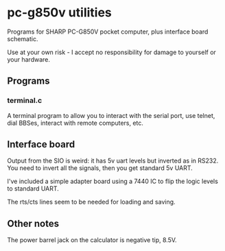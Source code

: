 # pc-g850v utilities
Programs for SHARP PC-G850V pocket computer, plus interface board schematic.

Use at your own risk - I accept no responsibility for damage to yourself or your hardware.

## Programs

### terminal.c

A terminal program to allow you to interact with the serial port, use telnet, dial BBSes, interact with remote computers, etc.

## Interface board

Output from the SIO is weird: it has 5v uart levels but inverted as in RS232. You need to invert all the signals, then you get standard 5v UART.

I've included a simple adapter board using a 7440 IC to flip the logic levels to standard UART.

The rts/cts lines seem to be needed for loading and saving.



## Other notes

The power barrel jack on the calculator is negative tip, 8.5V.
